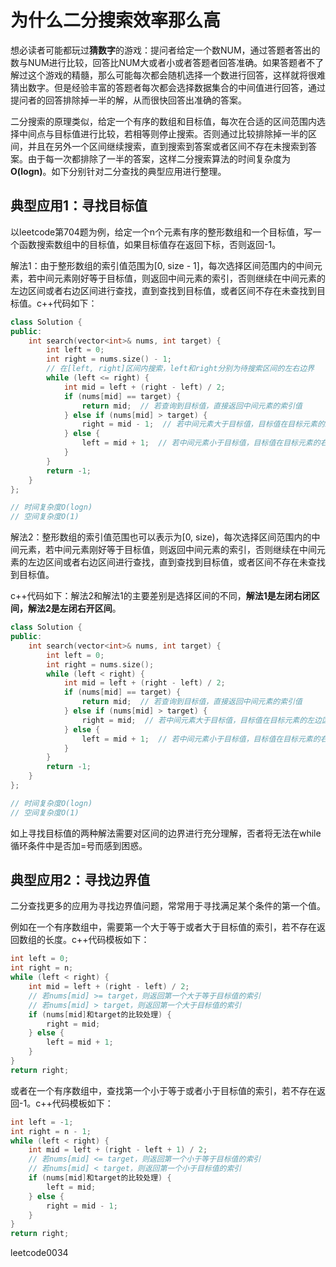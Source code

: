 # 为什么二分搜索效率那么高

想必读者可能都玩过**猜数字**的游戏：提问者给定一个数NUM，通过答题者答出的数与NUM进行比较，回答比NUM大或者小或者答题者回答准确。如果答题者不了解过这个游戏的精髓，那么可能每次都会随机选择一个数进行回答，这样就将很难猜出数字。但是经验丰富的答题者每次都会选择数据集合的中间值进行回答，通过提问者的回答排除掉一半的解，从而很快回答出准确的答案。

二分搜索的原理类似，给定一个有序的数组和目标值，每次在合适的区间范围内选择中间点与目标值进行比较，若相等则停止搜索。否则通过比较排除掉一半的区间，并且在另外一个区间继续搜索，直到搜索到答案或者区间不存在未搜索到答案。由于每一次都排除了一半的答案，这样二分搜索算法的时间复杂度为**O(logn)**。如下分别针对二分查找的典型应用进行整理。

## 典型应用1：寻找目标值

以leetcode第704题为例，给定一个n个元素有序的整形数组和一个目标值，写一个函数搜索数组中的目标值，如果目标值存在返回下标，否则返回-1。

解法1：由于整形数组的索引值范围为[0, size - 1]，每次选择区间范围内的中间元素，若中间元素刚好等于目标值，则返回中间元素的索引，否则继续在中间元素的左边区间或者右边区间进行查找，直到查找到目标值，或者区间不存在未查找到目标值。c++代码如下：

```c++
class Solution {
public:
    int search(vector<int>& nums, int target) {
        int left = 0;
        int right = nums.size() - 1;  
        // 在[left, right]区间内搜索，left和right分别为待搜索区间的左右边界
        while (left <= right) {  
            int mid = left + (right - left) / 2;
            if (nums[mid] == target) {
                return mid;  // 若查询到目标值，直接返回中间元素的索引值
            } else if (nums[mid] > target) { 
                right = mid - 1;  // 若中间元素大于目标值，目标值在目标元素的左边区间，继续在[left, mid - 1]查询
            } else {
                left = mid + 1;  // 若中间元素小于目标值，目标值在目标元素的右边区间，继续在[mid + 1, right]查询
            }
        }
        return -1;
    }
};

// 时间复杂度O(logn)
// 空间复杂度O(1)
```

解法2：整形数组的索引值范围也可以表示为[0, size)，每次选择区间范围内的中间元素，若中间元素刚好等于目标值，则返回中间元素的索引，否则继续在中间元素的左边区间或者右边区间进行查找，直到查找到目标值，或者区间不存在未查找到目标值。

c++代码如下：解法2和解法1的主要差别是选择区间的不同，**解法1是左闭右闭区间，解法2是左闭右开区间**。

```c++
class Solution {
public:
    int search(vector<int>& nums, int target) {
        int left = 0;
        int right = nums.size();
        while (left < right) {
            int mid = left + (right - left) / 2;
            if (nums[mid] == target) {
                return mid;  // 若查询到目标值，直接返回中间元素的索引值
            } else if (nums[mid] > target) { 
                right = mid;  // 若中间元素大于目标值，目标值在目标元素的左边区间，继续在[left, mid)查询
            } else {
                left = mid + 1;  // 若中间元素小于目标值，目标值在目标元素的右边区间，继续在[mid + 1, right)查询
            }
        }
        return -1;
    }
};

// 时间复杂度O(logn)
// 空间复杂度O(1)
```

如上寻找目标值的两种解法需要对区间的边界进行充分理解，否者将无法在while循环条件中是否加=号而感到困惑。

## 典型应用2：寻找边界值

二分查找更多的应用为寻找边界值问题，常常用于寻找满足某个条件的第一个值。

例如在一个有序数组中，需要第一个大于等于或者大于目标值的索引，若不存在返回数组的长度。c++代码模板如下：

```c++
int left = 0;
int right = n;
while (left < right) {
    int mid = left + (right - left) / 2;
    // 若nums[mid] >= target，则返回第一个大于等于目标值的索引 
    // 若nums[mid] > target，则返回第一个大于目标值的索引
    if (nums[mid]和target的比较处理) {
        right = mid;
    } else {
        left = mid + 1;
    }
}
return right;
```

或者在一个有序数组中，查找第一个小于等于或者小于目标值的索引，若不存在返回-1。c++代码模板如下：

```c++
int left = -1;
int right = n - 1;
while (left < right) {
    int mid = left + (right - left + 1) / 2;
    // 若nums[mid] <= target，则返回第一个小于等于目标值的索引 
    // 若nums[mid] < target，则返回第一个小于目标值的索引
    if (nums[mid]和target的比较处理) {
        left = mid;
    } else {
        right = mid - 1;
    }
}
return right;
```







leetcode0034











